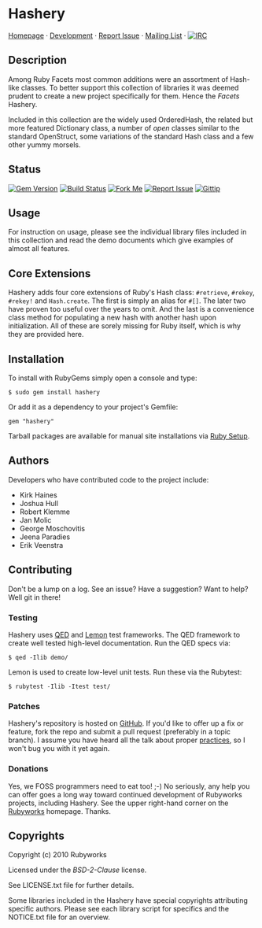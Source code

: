 # Hashery

[Homepage](http://rubyworks.github.com/hashery) &middot;
[Development](http://github.com/rubyworks/hashery) &middot;
[Report Issue](http://github.com/rubyworks/hashery/issues) &middot;
[Mailing List](http://googlegroups.com/group.rubyworks-mailinglist) &middot;
[![IRC](https://kiwiirc.com/buttons/irc.freenode.net/rubyworks.png)](https://kiwiirc.com/client/irc.freenode.net/?nick=user1|?#rubyworks)

## Description

Among Ruby Facets most common additions were an assortment
of Hash-like classes. To better support this collection
of libraries it was deemed prudent to create a new project
specifically for them. Hence the *Facets* Hashery.

Included in this collection are the widely used OrderedHash, 
the related but more featured Dictionary class, a number
of _open_ classes similar to the standard OpenStruct, 
some variations of the standard Hash class and a few
other yummy morsels.


## Status

[![Gem Version](http://img.shields.io/gem/v/hashery.svg?style=flat)](http://rubygems.org/gem/hashery)
[![Build Status](http://img.shields.io/travis/rubyworks/hashery.svg?style=flat)](http://travis-ci.org/rubyworks/hashery)
[![Fork Me](http://img.shields.io/badge/scm-github-blue.svg?style=flat)](http://github.com/rubyworks/hashery)
[![Report Issue](http://img.shields.io/github/issues/rubyworks/hashery.svg?style=flat)](http://github.com/rubyworks/hashery/issues)
[![Gittip](http://img.shields.io/badge/gittip-$1/wk-green.svg?style=flat)](https://www.gittip.com/on/github/rubyworks/)


## Usage

For instruction on usage, please see the individual library files
included in this collection and read the demo documents which give
examples of almost all features.


## Core Extensions

Hashery adds four core extensions of Ruby's Hash class: `#retrieve`,
`#rekey`, `#rekey!` and `Hash.create`. The first is simply an alias
for `#[]`. The later two have proven too useful over the years to
omit. And the last is a convenience class method for populating
a new hash with another hash upon initialization. All of these are
sorely missing for Ruby itself, which is why they are provided here.


## Installation

To install with RubyGems simply open a console and type:

    $ sudo gem install hashery

Or add it as a dependency to your project's Gemfile:

    gem "hashery"

Tarball packages are available for manual site installations
via [Ruby Setup](http://rubyworks.github.com/setup).


## Authors

Developers who have contributed code to the project include:

* Kirk Haines
* Joshua Hull
* Robert Klemme
* Jan Molic
* George Moschovitis
* Jeena Paradies
* Erik Veenstra


## Contributing

Don't be a lump on a log. See an issue? Have a suggestion? Want to help?
Well git in there!

### Testing

Hashery uses [QED](http://rubyworks.github.com/qed) and
[Lemon](http://rubyworks.github.com/lemon) test frameworks.
The QED framework to create well tested high-level documentation.
Run the QED specs via:

    $ qed -Ilib demo/

Lemon is used to create low-level unit tests. Run these via the Rubytest:

    $ rubytest -Ilib -Itest test/

### Patches

Hashery's repository is hosted on [GitHub](http://github.com/rubyworks/hashery).
If you'd like to offer up a fix or feature, fork the repo and submit a pull
request (preferably in a topic branch). I assume you have heard
all the talk about proper [practices](http://learn.github.com/p/intro.html),
so I won't bug you with it yet again.

### Donations

Yes, we FOSS programmers need to eat too! ;-) No seriously, any help you can
offer goes a long way toward continued development of Rubyworks projects,
including Hashery. See the upper right-hand corner on the
[Rubyworks](http://rubyworks.github.com) homepage. Thanks.


## Copyrights

Copyright (c) 2010 Rubyworks

Licensed under the *BSD-2-Clause* license.

See LICENSE.txt file for further details.

Some libraries included in the Hashery have special copyrights
attributing specific authors. Please see each library script for
specifics and the NOTICE.txt file for an overview.

